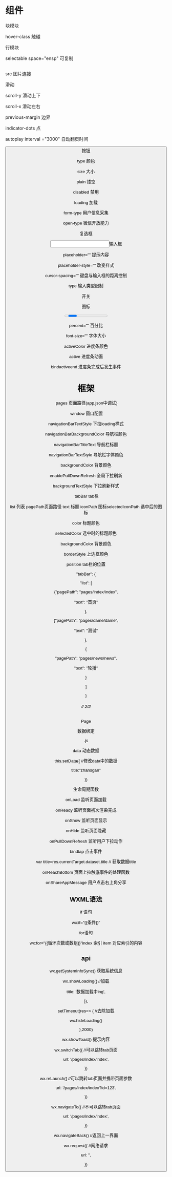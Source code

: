 #     组件

<view>    块模块

hover-class   触碰



<text>  行模块

selectable space="ensp"    可复制

<image>

src     图片连接

<scroll-view > 滑动

scroll-y  滑动上下

scroll-x 滑动左右

<swiper >   

previous-margin   边界

indicator-dots  点

autoplay interval ="3000"  自动翻页时间

<button> 按钮

type 颜色

size 大小

plain 镂空

disabled 禁用

loading 加载

form-type 用户信息采集

open-type 微信开放能力



<checkbox> 复选框 



<input>输入框

placeholder=""    提示内容

placeholder-style="" 改变样式

cursor-spacing=""    键盘与输入框的距离控制

type 输入类型限制

<switch> 开关



<icon> 图标



<progress>  进度条

percent=""  百分比

font-size="" 字体大小

activeColor 进度条颜色

active 进度条动画

bindactiveend   进度条完成后发生事件





# 框架

​     pages 页面路径(app.json中调试)



​      window  窗口配置

navigationBarTextStyle    下拉loading样式

navigationBarBackgroundColor 导航栏颜色

navigationBarTitleText      导航栏标题

navigationBarTextStyle   导航栏字体颜色

backgroundColor    背景颜色

enablePullDownRefresh 全局下拉刷新

backgroundTextStyle  下拉刷新样式



​       tabBar     tab栏

list  列表      pagePath页面路径  text 标题  iconPath 图标selectedIconPath   选中后的图标

color   标题颜色

selectedColor    选中时的标题颜色

backgroundColor   背景颜色

borderStyle     上边框颜色

position   tab栏的位置



"tabBar": { 

  "list": [

   {"pagePath": "pages/index/index",

   "text": "首页"

  },

   {"pagePath": "pages/dame/dame",

   "text": "测试"



   },

   {

"pagePath": "pages/news/news",

"text": "轮播"

   }

  ] 

}

######    //     2/2

Page 

数据绑定

.js

data   动态数据



this.setData({    //修改data中的数据	

   title:"zhansgan"

  })



生命周期函数

onLoad  监听页面加载

onReady  监听页面初次渲染完成

onShow   监听页面显示

onHide  监听页面隐藏

onPullDownRefresh  监听用户下拉动作

bindtap   点击事件

var title=res.currentTarget.dataset.title //  获取数据title



onReachBottom  页面上拉触底事件的处理函数

onShareAppMessage  用户点击右上角分享





## WXML语法

if  语句

wx:if="{{条件}}"



for语句  

wx:for="{{循环次数或数组}}"index  索引  item 对应索引的内容



## api

wx.getSystemInfoSync()   获取系统信息



  wx.showLoading({      //加载

   title: '数据加载中ing',

  }),

  setTimeout(res=> {     //去除加载

  wx.hideLoading() 

  },2000)

wx.showToast()   提示内容

wx.switchTab({    //可以跳转tab页面

  url: '/pages/index/index',

 })

 wx.reLaunch({  //可以跳转tab页面并携带页面参数

  url: '/pages/index/index?id=123',

 })

 

wx.navigateTo({    //不可以跳转tab页面

  url: '/pages/index/index',

 })

wx.navigateBack()   //返回上一界面

wx.request({      //网络请求

 url: '',

})
